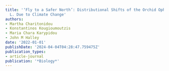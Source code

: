 ```yaml
---
title: '‘Fly to a Safer North’: Distributional Shifts of the Orchid Ophrys insectifera
  L. Due to Climate Change'
authors:
- Martha Charitonidou
- Konstantinos Kougioumoutzis
- Maria Chara Karypidou
- John M Halley
date: '2022-01-01'
publishDate: '2024-04-04T04:28:47.759475Z'
publication_types:
- article-journal
publication: '*Biology*'
---
```

